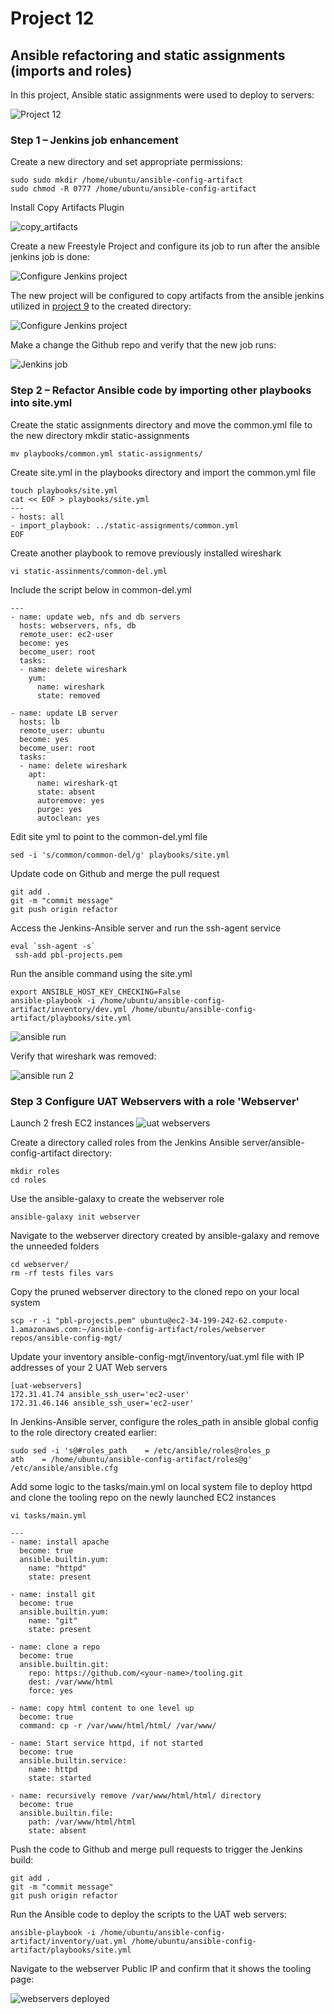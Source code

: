# Project 12

## Ansible refactoring and static assignments (imports and roles)
In this project, Ansible static assignments were used to deploy to servers:

![Project 12](screenshots/project_12.png)

### Step 1 – Jenkins job enhancement

Create a new directory and set appropriate permissions:

```
sudo sudo mkdir /home/ubuntu/ansible-config-artifact
sudo chmod -R 0777 /home/ubuntu/ansible-config-artifact
```
Install Copy Artifacts Plugin

![copy_artifacts](screenshots/copy_artifacts.png)

Create a new Freestyle Project and configure its job to run after the ansible jenkins job is done:

![Configure Jenkins project](screenshots/save_artfacts_config.png)

The new project will be configured to copy artifacts from the ansible jenkins utilized in [project 9](../project_9_files/project_9.md) to the created directory:

![Configure Jenkins project](screenshots/save_artfacts_config_2.png)

Make a change the Github repo and verify that the new job runs:

![Jenkins job](screenshots/save_artfacts_build_output.png)



### Step 2 – Refactor Ansible code by importing other playbooks into site.yml

Create the static assignments directory and move the common.yml file to the new directory
mkdir static-assignments
```
mv playbooks/common.yml static-assignments/
```
Create site.yml in the playbooks directory and import the common.yml file

```
touch playbooks/site.yml
cat << EOF > playbooks/site.yml
---
- hosts: all
- import_playbook: ../static-assignments/common.yml
EOF
```

Create another playbook to remove previously installed wireshark
```
vi static-assinments/common-del.yml
```

Include the script below in common-del.yml
```
---
- name: update web, nfs and db servers
  hosts: webservers, nfs, db
  remote_user: ec2-user
  become: yes
  become_user: root
  tasks:
  - name: delete wireshark
    yum:
      name: wireshark
      state: removed

- name: update LB server
  hosts: lb
  remote_user: ubuntu
  become: yes
  become_user: root
  tasks:
  - name: delete wireshark
    apt:
      name: wireshark-qt
      state: absent
      autoremove: yes
      purge: yes
      autoclean: yes
```

Edit site yml to point to the common-del.yml file
```
sed -i 's/common/common-del/g' playbooks/site.yml
```

Update code on Github and merge the pull request

```
git add .
git -m "commit message"
git push origin refactor
```

Access the Jenkins-Ansible server and run the ssh-agent service
```
eval `ssh-agent -s`
 ssh-add pbl-projects.pem
```

Run the ansible command using the site.yml

```
export ANSIBLE_HOST_KEY_CHECKING=False
ansible-playbook -i /home/ubuntu/ansible-config-artifact/inventory/dev.yml /home/ubuntu/ansible-config-artifact/playbooks/site.yml
```

![ansible run](screenshots/ansible_run.png)



Verify that wireshark was removed:

![ansible run 2](screenshots/ansible_run_2.png)


### Step 3 Configure UAT Webservers with a role 'Webserver'

Launch 2 fresh EC2 instances 
![uat webservers](screenshots/uat_web_servers.png)

Create a directory called roles from the Jenkins Ansible server/ansible-config-artifact directory:

```
mkdir roles
cd roles
```

Use the ansible-galaxy to create the webserver role
```
ansible-galaxy init webserver
```

Navigate to the webserver directory created by ansible-galaxy and remove the unneeded folders

```
cd webserver/
rm -rf tests files vars
```

Copy the pruned webserver directory to the cloned repo on your local system 
```
scp -r -i "pbl-projects.pem" ubuntu@ec2-34-199-242-62.compute-1.amazonaws.com:~/ansible-config-artifact/roles/webserver repos/ansible-config-mgt/
```

Update your inventory ansible-config-mgt/inventory/uat.yml file with IP addresses of your 2 UAT Web servers
```
[uat-webservers]
172.31.41.74 ansible_ssh_user='ec2-user'
172.31.46.146 ansible_ssh_user='ec2-user'
```

In Jenkins-Ansible server, configure the roles_path in ansible global config to the role directory created earlier:

```
sudo sed -i 's@#roles_path    = /etc/ansible/roles@roles_p
ath    = /home/ubuntu/ansible-config-artifact/roles@g' /etc/ansible/ansible.cfg
```

Add some logic to the tasks/main.yml on local system file to deploy httpd and clone the tooling repo on the newly launched EC2 instances

```
vi tasks/main.yml

---
- name: install apache
  become: true
  ansible.builtin.yum:
    name: "httpd"
    state: present

- name: install git
  become: true
  ansible.builtin.yum:
    name: "git"
    state: present

- name: clone a repo
  become: true
  ansible.builtin.git:
    repo: https://github.com/<your-name>/tooling.git
    dest: /var/www/html
    force: yes

- name: copy html content to one level up
  become: true
  command: cp -r /var/www/html/html/ /var/www/

- name: Start service httpd, if not started
  become: true
  ansible.builtin.service:
    name: httpd
    state: started

- name: recursively remove /var/www/html/html/ directory
  become: true
  ansible.builtin.file:
    path: /var/www/html/html
    state: absent

```

Push the code to Github and merge pull requests to trigger the Jenkins build:
```
git add .
git -m "commit message"
git push origin refactor

```

Run the Ansible code to deploy the scripts to the UAT web servers:

```
ansible-playbook -i /home/ubuntu/ansible-config-artifact/inventory/uat.yml /home/ubuntu/ansible-config-artifact/playbooks/site.yml
```

Navigate to the webserver Public IP and confirm that it shows the tooling page:

![webservers deployed](screenshots/webservers_deployed.png)
